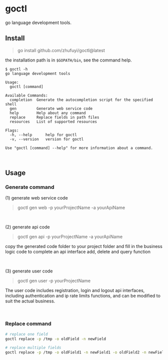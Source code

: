 # goctl

go language development tools.

## Install

> go install github.com/zhufuyi/goctl@latest

the installation path is in `$GOPATH/bin`, see the command help.

```
$ goctl -h
go language development tools

Usage:
  goctl [command]

Available Commands:
  completion  Generate the autocompletion script for the specified shell
  gen         Generate web service code
  help        Help about any command
  replace     Replace fields in path files
  resources   List of supported resources

Flags:
  -h, --help      help for goctl
  -v, --version   version for goctl

Use "goctl [command] --help" for more information about a command.
```

<br>

## Usage

### Generate command

(1) generate web service code

> goctl gen web -p yourProjectName -a yourApiName

<br>

(2) generate api code

> goctl gen api -p yourProjectName -a yourApiName

copy the generated code folder to your project folder and fill in the business logic code to complete an api interface add, delete and query function

<br>

(3) generate user code

> goctl gen user -p yourProjectName

The user code includes registration, login and logout api interfaces, including authentication and ip rate limits functions, and can be modified to suit the actual business.

<br>

### Replace command

```bash
# replace one field
goctl replace -p /tmp -o oldField -n newField

# replace multiple fields
goctl replace -p /tmp -o oldField1 -n newField1 -o oldField2 -n newField2
```
